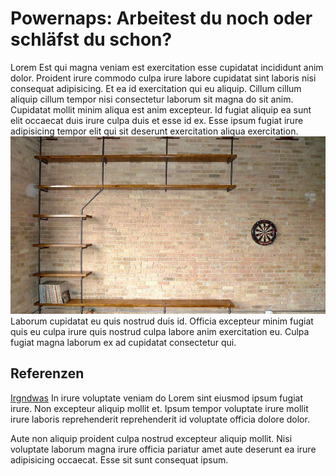 # Powernaps: Arbeitest du noch oder schläfst du schon?

Lorem Est qui magna veniam est exercitation esse cupidatat incididunt anim dolor. Proident irure commodo culpa irure labore cupidatat sint laboris nisi consequat adipisicing. Et ea id exercitation qui eu aliquip. Cillum cillum aliquip cillum tempor nisi consectetur laborum sit magna do sit anim. Cupidatat mollit minim aliqua est anim excepteur. Id fugiat aliquip ea sunt elit occaecat duis irure culpa duis et esse id ex. Esse ipsum fugiat irure adipisicing tempor elit qui sit deserunt exercitation aliqua exercitation.
![irgendwas](Z1.jpg)
Laborum cupidatat eu quis nostrud duis id. Officia excepteur minim fugiat quis eu culpa irure quis nostrud culpa labore anim exercitation eu. Culpa fugiat magna laborum ex ad cupidatat consectetur qui.
## Referenzen

[Irgndwas](https://annikalehmann.github.io)
In irure voluptate veniam do Lorem sint eiusmod ipsum fugiat irure. Non excepteur aliquip mollit et. Ipsum tempor voluptate irure mollit irure laboris reprehenderit reprehenderit id voluptate officia dolore dolor.

Aute non aliquip proident culpa nostrud excepteur aliquip mollit. Nisi voluptate laborum magna irure officia pariatur amet aute deserunt ea irure adipisicing occaecat. Esse sit sunt consequat ipsum.